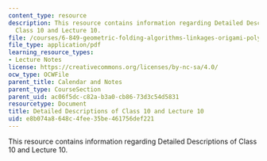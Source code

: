 ```yaml
---
content_type: resource
description: This resource contains information regarding Detailed Descriptions of
  Class 10 and Lecture 10.
file: /courses/6-849-geometric-folding-algorithms-linkages-origami-polyhedra-fall-2012/e8b074a8648c4fee35be461756def221_MIT6_849F12_desc10.pdf
file_type: application/pdf
learning_resource_types:
- Lecture Notes
license: https://creativecommons.org/licenses/by-nc-sa/4.0/
ocw_type: OCWFile
parent_title: Calendar and Notes
parent_type: CourseSection
parent_uid: ac06f5dc-c82a-b3a0-cb86-73d3c54d5831
resourcetype: Document
title: Detailed Descriptions of Class 10 and Lecture 10
uid: e8b074a8-648c-4fee-35be-461756def221
---
```

This resource contains information regarding Detailed Descriptions of Class 10 and Lecture 10.
